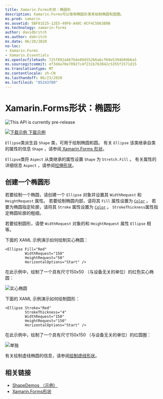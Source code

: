 ```yaml
---
title: Xamarin.Forms形状：椭圆形
description: Xamarin.Forms可以使用椭圆形类来绘制椭圆和圆圈。
ms.prod: xamarin
ms.assetid: 5BF81E25-12E5-49F0-A40C-0CF4C5D63B9B
ms.technology: xamarin-forms
author: davidbritch
ms.author: dabritch
ms.date: 06/20/2020
no-loc:
- Xamarin.Forms
- Xamarin.Essentials
ms.openlocfilehash: 725f892a667b4e89d55266abcf69e5394b09b6a5
ms.sourcegitcommit: ef3d4a70e70927c4f231b763842c5355f1571d15
ms.translationtype: MT
ms.contentlocale: zh-CN
ms.lasthandoff: 06/23/2020
ms.locfileid: "85243780"
---
```

# <a name="xamarinforms-shapes-ellipse"></a>Xamarin.Forms形状：椭圆形

![](~/media/shared/preview.png "This API is currently pre-release")

[![下载示例](~/media/shared/download.png) 下载示例](https://docs.microsoft.com/samples/xamarin/xamarin-forms-samples/userinterface-shapesdemos/)

`Ellipse`类派生自 `Shape` 类，可用于绘制椭圆和圆。 有关 `Ellipse` 该类继承自类的属性的信息 `Shape` ，请参阅[ Xamarin.Forms 形状](index.md)。

`Ellipse`类将 `Aspect` 从类继承的属性设置 `Shape` 为 `Stretch.Fill` 。 有关属性的详细信息 `Aspect` ，请参阅[拉伸形状](index.md#stretch-shapes)。

## <a name="create-an-ellipse"></a>创建一个椭圆形

若要绘制一个椭圆，请创建一个 `Ellipse` 对象并设置其 `WidthRequest` 和 `HeightRequest` 属性。 若要绘制椭圆内部，请将其 `Fill` 属性设置为 [`Color`](xref:Xamarin.Forms.Color) 。 若要为椭圆指定轮廓，请将其 `Stroke` 属性设置为 [`Color`](xref:Xamarin.Forms.Color) 。 `StrokeThickness`属性指定椭圆轮廓的粗细。

若要绘制圆形，请使 `WidthRequest` 对象的和 `HeightRequest` 属性 `Ellipse` 相等。

下面的 XAML 示例演示如何绘制实心椭圆：

```xaml
<Ellipse Fill="Red"
         WidthRequest="150"
         HeightRequest="50"
         HorizontalOptions="Start" />
```

在此示例中，绘制了一个具有尺寸150x50 （与设备无关的单位）的红色实心椭圆：

![实心椭圆](ellipse-images/filled.png "实心椭圆")

下面的 XAML 示例演示如何绘制圆形：

```xaml
<Ellipse Stroke="Red"
         StrokeThickness="4"
         WidthRequest="150"
         HeightRequest="150"
         HorizontalOptions="Start" />
```

在此示例中，绘制了一个具有尺寸150x150 （与设备无关的单位）的红圆圈：

![单独](ellipse-images/circle.png "圆形")

有关绘制虚线椭圆的信息，请参阅[绘制虚线形状](index.md#draw-dashed-shapes)。

## <a name="related-links"></a>相关链接

- [ShapeDemos （示例）](https://docs.microsoft.com/samples/xamarin/xamarin-forms-samples/userinterface-shapesdemos/)
- [Xamarin.Forms形状](index.md)
